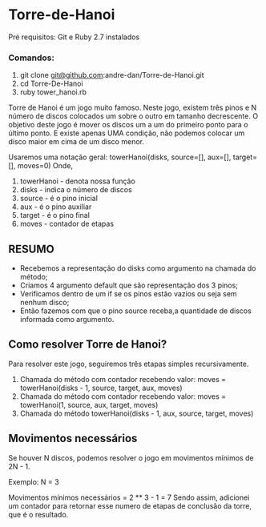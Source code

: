 # Torre-de-Hanoi

Pré requisitos:
Git e Ruby 2.7 instalados

### Comandos:
1. git clone git@github.com:andre-dan/Torre-de-Hanoi.git
2. cd Torre-De-Hanoi
3. ruby tower_hanoi.rb

Torre de Hanoi é um jogo muito famoso. Neste jogo, existem três pinos e N número de discos colocados um sobre o outro em tamanho decrescente.
O objetivo deste jogo é mover os discos um a um do primeiro ponto para o último ponto. E existe apenas UMA condição, não podemos colocar um disco maior em cima de um disco menor.

Usaremos uma notação geral:
 towerHanoi(disks, source=[], aux=[], target=[], moves=0)
Onde,
1. towerHanoi -  denota nossa função
2. disks - indica o número de discos
3. source - é o pino inicial
4. aux - é o pino auxiliar
5. target - é o pino final
6. moves - contador de etapas

## RESUMO
- Recebemos a representação do disks como argumento na chamada do método;
- Criamos 4 argumento default que são representação dos 3 pinos;
- Verificamos dentro de um if se os pinos estão vazios ou seja sem nenhum disco;
- Então fazemos com que o pino source receba,a quantidade de discos informada como argumento.


## Como resolver Torre de Hanoi?
Para resolver este jogo, seguiremos três etapas simples recursivamente.
1. Chamada do método com contador recebendo valor:    moves = towerHanoi(disks - 1, source, target, aux, moves)
2. Chamada do método com contador recebendo valor:    moves = towerHanoi(1, source, aux, target, moves)
3. Chamada do método                                          towerHanoi(disks - 1, aux, source, target, moves)

## Movimentos necessários
Se houver N discos, podemos resolver o jogo em movimentos mínimos de 2N - 1.

Exemplo: N = 3

Movimentos mínimos necessários = 2 ** 3 - 1 = 7
Sendo assim, adicionei um contador para retornar esse numero de etapas de conclusão da torre, que é o resultado.


